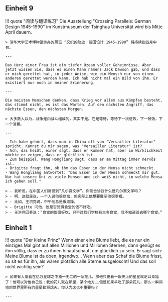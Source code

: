 ## Einheit 9

!!! quote "阅读与翻译练习"
    Die Ausstellung "Crossing Parallels: German Design 1945-1990" im Kunstmuseum der Tsinghua Universität wird bis Mitte April dauern.
    
    > 清华大学艺术博物馆承办的展览 “交织的轨迹：德国设计 1945-1990” 将持续到四月中旬。

    ---

    Das Herz einer Frau ist ein tiefer Ozean voller Geheimnisse. Aber jetzt wissen Sie, dass es einen Mann namens Jack Dawson gab, und dass er mich gerettet hat, in jeder Weise, wie ein Mensch nur von einem anderen gerettet werden kann. Ich hab nicht mal ein Bild von ihm. Er existiert nur noch in meiner Erinnerung.

    ---

    Die meisten Menschen denken, dass Krieg vor allem aus Kämpfen besteht, das stimmt nicht, es ist das Warten. Auf den nächsten Angriff, das nächste Essen, den nächsten Morgen.

    > 大多数人以为，战争是由战斗组成的，其实不是。它是等待，等待下一次进攻，下一顿饭，下一个清晨。

    ---

    - Ich habe gehört, dass man in China oft von "Versailler Literatur" spricht. Kannst du mir sagen, was "Versailler Literatur" ist?
    - Ach, das heißt, einer sagt, dass er Kummer hat, aber in Wirklichkeit möchte er zeigen, dass er glücklich ist.
    - Zum beispiel, Wang Hongliang sagt, dass er am Mittag immer nervös ist.
    - Brigitte fragt ihn, ob ihm das Essen in der Mensa nicht schmeckt.
    - Wang Hongliang antwortet: "Das Essen in der Mensa schmeckt mir gut. Nur hat unsere Uni zu viele Mensen und ich weiß nicht, in welche Mensa ich gehen soll."

    > - 我听说，在中国人们常提到“凡尔赛文学”。你能告诉我什么是凡尔赛文学吗？
    > - 啊，这就是说，一个人说他很烦恼，但实际上他想要展示他很幸福。
    > - 比如，王洪亮说，中午他总是很烦躁。
    > - Brigitte 问他，他是否觉得食堂的饭不好吃。
    > - 王洪亮回答说：“食堂的饭很好吃，只不过我们学校有太多食堂，我不知道该去哪个食堂。”

## Einheit 1

!!! quote "Der kleine Prinz"
    Wenn einer eine Blume liebt, die es nur ein einziges Mal gibt auf allen Millionen und Millionen Sternen, dann genügt es ihm völlig, dass er zu ihnen hinaufschaut, um glücklich zu sein. Er sagt sich: Meine Blume ist da oben, irgendwo… Wenn aber das Schaf die Blume frisst, so sit es für ihn, als wären plötzlich alle Sterne ausgelöscht! Und das soll nicht wichtig sein?

    > 如果有人爱着在亿万星球之中独一无二的一朵花儿，那他只要看一眼天上的星星就足以幸福了！他可以对他自己说：我的花儿就在那里，某个地方……但是如果羊吃了那朵花儿，那么一瞬间他的世界里所有的星星都将熄灭。你认为这也不重要吗？

    ---

    